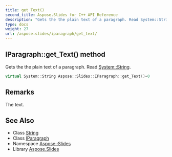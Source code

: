 ```yaml
---
title: get_Text()
second_title: Aspose.Slides for C++ API Reference
description: "Gets the the plain text of a paragraph. Read System::String."
type: docs
weight: 27
url: /aspose.slides/iparagraph/get_text/
---
```

## IParagraph::get_Text() method


Gets the the plain text of a paragraph. Read [System::String](../../../system/string/).

```cpp
virtual System::String Aspose::Slides::IParagraph::get_Text()=0
```

## Remarks


The text. 
## See Also

* Class [String](../../../system/string/)
* Class [IParagraph](../)
* Namespace [Aspose::Slides](../../)
* Library [Aspose.Slides](../../../)